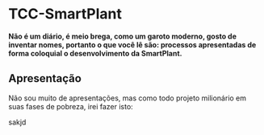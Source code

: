 # TCC-SmartPlant
<p><b>Não é um diário, é meio brega, como um garoto moderno, gosto de inventar nomes, portanto o que você lê são: processos apresentadas de forma coloquial o desenvolvimento da SmartPlant. </b></p>

## Apresentação 
<p>Não sou muito de apresentações, mas como todo projeto milionário em suas fases de pobreza, irei fazer isto:</p>

<p>sakjd</p>
